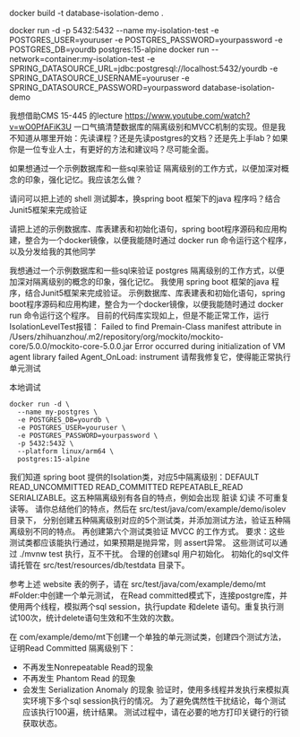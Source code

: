 

docker build -t database-isolation-demo .


docker run -d -p 5432:5432 --name my-isolation-test -e POSTGRES_USER=youruser -e POSTGRES_PASSWORD=yourpassword -e POSTGRES_DB=yourdb  postgres:15-alpine
docker run --network=container:my-isolation-test  -e SPRING_DATASOURCE_URL=jdbc:postgresql://localhost:5432/yourdb -e SPRING_DATASOURCE_USERNAME=youruser -e SPRING_DATASOURCE_PASSWORD=yourpassword  database-isolation-demo


我想借助CMS 15-445 的lecture https://www.youtube.com/watch?v=wO0PfAFiK3U 一口气搞清楚数据库的隔离级别和MVCC机制的实现。但是我不知道从哪里开始：先读课程？还是先读postgres的文档？还是先上手lab？如果你是一位专业人士，有更好的方法和建议吗？尽可能全面。

如果想通过一个示例数据库和一些sql来验证 隔离级别的工作方式，以便加深对概念的印象，强化记忆。我应该怎么做？

请问可以把上述的 shell 测试脚本，换spring boot 框架下的java 程序吗？结合Junit5框架来完成验证

请把上述的示例数据库、库表建表和初始化语句，spring boot程序源码和应用构建，整合为一个docker镜像，以便我能随时通过 docker run 命令运行这个程序，以及分发给我的其他同学



我想通过一个示例数据库和一些sql来验证 postgres 隔离级别的工作方式，以便加深对隔离级别的概念的印象，强化记忆。
我使用 spring boot 框架的java 程序，结合Junit5框架来完成验证。
示例数据库、库表建表和初始化语句，spring boot程序源码和应用构建，整合为一个docker镜像，以便我能随时通过 docker run 命令运行这个程序。
目前的代码库实现如上，但是不能正常工作，运行 IsolationLevelTest报错：
Failed to find Premain-Class manifest attribute in /Users/zhihuanzhou/.m2/repository/org/mockito/mockito-core/5.0.0/mockito-core-5.0.0.jar
Error occurred during initialization of VM
agent library failed Agent_OnLoad: instrument
请帮我修复它，使得能正常执行单元测试

本地调试

```base
docker run -d \
  --name my-postgres \
  -e POSTGRES_DB=yourdb \
  -e POSTGRES_USER=youruser \
  -e POSTGRES_PASSWORD=yourpassword \
  -p 5432:5432 \
  --platform linux/arm64 \
  postgres:15-alpine

```



我们知道 spring boot 提供的Isolation类，对应5中隔离级别：DEFAULT
READ_UNCOMMITTED
READ_COMMITTED
REPEATABLE_READ
SERIALIZABLE。这五种隔离级别有各自的特点，例如会出现 脏读 幻读 不可重复读等。
请你总结他们的特点，然后在 src/test/java/com/example/demo/isolev 目录下，
分别创建五种隔离级别对应的5个测试类，并添加测试方法，验证五种隔离级别不同的特点。
再创建第六个测试类验证 MVCC 的工作方式。 
要求：这些测试类都应该能执行通过，如果预期是抛异常，则 assert异常。 
这些测试可以通过 ./mvnw test 执行，互不干扰。 合理的创建sql 用户初始化。
初始化的sql文件请托管在 src/test/resources/db/testdata 目录下。




参考上述 website 表的例子，请在 src/test/java/com/example/demo/mt #Folder:中创建一个单元测试，
在Read committed模式下，连接postgre库，并使用两个线程，模拟两个sql session，执行update 和delete 语句。重复执行测试100次，统计delete语句生效和不生效的次数。


在 com/example/demo/mt下创建一个单独的单元测试类，创建四个测试方法，证明Read Committed 隔离级别下：
- 不再发生Nonrepeatable Read的现象
- 不再发生 Phantom Read 的现象
- 会发生 Serialization Anomaly 的现象
验证时，使用多线程并发执行来模拟真实环境下多个sql session执行的情况。
为了避免偶然性干扰结论，每个测试应该执行100遍，统计结果。
测试过程中，请在必要的地方打印关键行的行锁获取状态。
